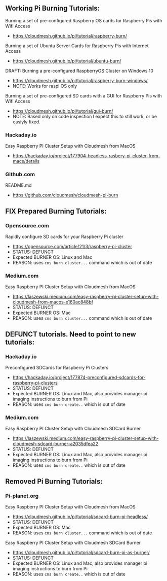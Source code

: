       
## Working Pi Burning Tutorials:

Burning a set of pre-configured Raspberry OS cards for Raspberry Pis with Wifi Access

- https://cloudmesh.github.io/pi/tutorial/raspberry-burn/

Burning a set of Ubuntu Server Cards for Raspberry Pis with Internet Access

- https://cloudmesh.github.io/pi/tutorial/ubuntu-burn/

DRAFT: Burning a pre-configured RaspberryOS Cluster on Windows 10

- https://cloudmesh.github.io/pi/tutorial/raspberry-burn-windows/
- NOTE: Works for raspi OS only

Burning a set of pre-configured SD cards with a GUI for Raspberry Pis with Wifi Access

- https://cloudmesh.github.io/pi/tutorial/gui-burn/
- NOTE: Based only on code inspection I expect this to still work, or be easiyly fixed.


### Hackaday.io

Easy Raspberry PI Cluster Setup with Cloudmesh from MacOS
- https://hackaday.io/project/177904-headless-rasbery-pi-cluster-from-macs/details

### Github.com

README.md
- https://github.com/cloudmesh/cloudmesh-pi-burn


## FIX Prepared Burning Tutorials:

### Opensource.com

Rapidly configure SD cards for your Raspberry Pi cluster
- https://opensource.com/article/21/3/raspberry-pi-cluster
- STATUS: DEFUNCT
- Expected BURNER OS: Linux and Mac
- REASON: uses `cms burn cluster...` command which is out of date 

### Medium.com

Easy Raspberry PI Cluster Setup with Cloudmesh from MacOS
- https://laszewski.medium.com/easy-raspberry-pi-cluster-setup-with-cloudmesh-from-macos-e160ac848bf
- STATUS: DEFUNCT
- Expected BURNER OS: Mac
- REASON: uses `cms burn cluster...` command which is out of date

## DEFUNCT tutorials. Need to point to new tutorials:

### Hackaday.io

Preconfigured SDCards for Raspberry Pi Clusters
- https://hackaday.io/project/177874-preconfigured-sdcards-for-raspberry-pi-clusters
- STATUS: DEFUNCT
- Expected BURNER OS: Linux and Mac, also provides manager pi imaging instructions to burn from Pi
- REASON: uses `cms burn create..` which is out of date

### Medium.com

Easy Raspberry PI Cluster Setup with Cloudmesh SDCard Burner
- https://laszewski.medium.com/easy-raspberry-pi-cluster-setup-with-cloudmesh-sdcard-burner-a2035dfea22
- STATUS: DEFUNCT
- Expected BURNER OS: Linux and Mac, also provides manager pi imaging instructions to burn from Pi
- REASON: uses `cms burn create..` which is out of date

## Removed Pi Burning Tutorials:

### Pi-planet.org

Easy Raspberry PI Cluster Setup with Cloudmesh from MacOS
- https://cloudmesh.github.io/pi/tutorial/sdcard-burn-pi-headless/
- STATUS: DEFUNCT
- Expected BURNER OS: Mac
- REASON: uses `cms burn cluster...` command which is out of date

Easy Raspberry PI Cluster Setup with Cloudmesh SDCard Burner
- https://cloudmesh.github.io/pi/tutorial/sdcard-burn-pi-as-burner/
- STATUS: DEFUNCT
- Expected BURNER OS: Linux and Mac, also provides manager pi imaging instructions to burn from Pi
- REASON: uses `cms burn create..` which is out of date
